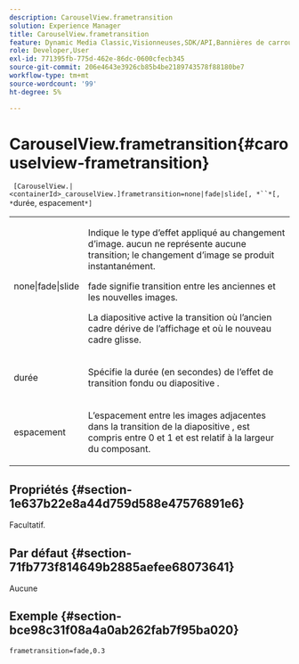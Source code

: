 ```yaml
---
description: CarouselView.frametransition
solution: Experience Manager
title: CarouselView.frametransition
feature: Dynamic Media Classic,Visionneuses,SDK/API,Bannières de carrousel
role: Developer,User
exl-id: 771395fb-775d-462e-86dc-0600cfecb345
source-git-commit: 206e4643e3926cb85b4be2189743578f88180be7
workflow-type: tm+mt
source-wordcount: '99'
ht-degree: 5%

---
```


# CarouselView.frametransition{#carouselview-frametransition}

` [CarouselView.|<containerId>_carouselView.]frametransition=none|fade|slide[, *``*[, *`durée, espacement`*]`

<table id="table_D5992FCFF26046079089652B211BB6C5"> 
 <tbody> 
  <tr> 
   <td colname="col1"> <p> <span class="codeph"> none|fade|slide  </span> </p> </td> 
   <td colname="col2"> <p>Indique le type d’effet appliqué au changement d’image. <span class="codeph"> aucun ne  </span> représente aucune transition; le changement d’image se produit instantanément. </p> <p> <span class="codeph"> fade  </span> signifie transition entre les anciennes et les nouvelles images. </p> <p> <span class="codeph"> La diapositive  </span> active la transition où l’ancien cadre dérive de l’affichage et où le nouveau cadre glisse. </p> </td> 
  </tr> 
  <tr> 
   <td colname="col1"> <p> <span class="codeph"> <span class="varname"> durée  </span> </span> </p> </td> 
   <td colname="col2"> <p>Spécifie la durée (en secondes) de l’effet de transition <span class="codeph"> fondu </span> ou <span class="codeph"> diapositive </span> . </p> </td> 
  </tr> 
  <tr> 
   <td colname="col1"> <p> <span class="codeph"> <span class="varname"> espacement  </span> </span> </p> </td> 
   <td colname="col2"> <p>L’espacement entre les images adjacentes dans la transition <span class="codeph"> de la diapositive </span>, est compris entre <span class="codeph"> 0 </span> et <span class="codeph"> 1 </span> et est relatif à la largeur du composant. </p> </td> 
  </tr> 
 </tbody> 
</table>

## Propriétés {#section-1e637b22e8a44d759d588e47576891e6}

Facultatif.

## Par défaut {#section-71fb773f814649b2885aefee68073641}

Aucune

## Exemple {#section-bce98c31f08a4a0ab262fab7f95ba020}

`frametransition=fade,0.3`
